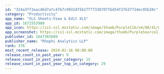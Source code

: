 ```yaml
---
id: "324a3ff3aacd6d7afc47b7c9932df5b17f77330707fbd54f2f63771dec95b20c"
category: "Productivity"
app_name: "XLS Sheets:View & Edit XLS"
app_id: 1672553988
app_icon: https://is1-ssl.mzstatic.com/image/thumb/Purple116/v4/88/41/02/88410235-45f7-1de7-37b6-e7cd714aa74e/AppIcon-0-0-1x_U007emarketing-0-10-0-85-220.png/1024x1024bb.png
app_screenshot: https://is1-ssl.mzstatic.com/image/thumb/PurpleSource116/v4/bb/33/49/bb3349f3-3539-8534-898d-0b099d985368/3e7ec660-fec3-4dce-9aeb-75187c4bfc80_1242_2688_View___Edit.jpg/1242x2688bb.png
publisher_id: 1647365609
publisher_name: "Rhophi Analytics LLP"
rank: 376
most_recent_release: 2024-01-16 00:00:00
release_count_in_past_year: 9
release_count_in_past_year_category: 15
release_count_in_past_year_top_in_category: 29
---
```

